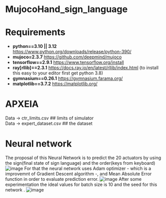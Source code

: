 # MujocoHand_sign_language


# Requirements
* **python==3.10 || 3.12** https://www.python.org/downloads/release/python-390/
* **mujoco=2.3.7** https://github.com/deepmind/mujoco
* **tensorflow==2.9.1** https://www.tensorflow.org/install
* **ray[rllib]==2.3.1** https://docs.ray.io/en/latest/rllib/index.html (to install this easy to your editor first get python 3.8)
* **gymnasium==0.26.1** https://gymnasium.farama.org/
* **matplotlib==3.7.2** https://matplotlib.org/

# ΑΡΧΕΙΑ 
Data &#8594; ctr_limits.csv ## limits of simulator <br>
Data &#8594; expert_dataset.csv ## the dataset       <br>




# Neural network
The proposal of this Neural Network is to predict the 20 actuators by using the sign(final state of sign language) and the order(keys from keyboard)
![image](https://github.com/annaskar/MujocoHand_sign_language/assets/69804667/2febac40-23a9-4c0a-babd-33b54b16e587)
For that the neural network uses Adam optimizer - which is a improvemnt of Gradient Descent algorithm -, and Mean Absolute Error function in order to evaluate prediction error.
 ![image](https://github.com/annaskar/MujocoHand_sign_language/assets/69804667/727d1a58-630e-4afe-9d5e-f7e7deece557)
After some experimentation the ideal values ​​for batch size is 10 and the seed for this network .
![image](https://github.com/annaskar/MujocoHand_sign_language/assets/69804667/1394591e-7d5a-4841-98d8-7d5e6039f8a2)


